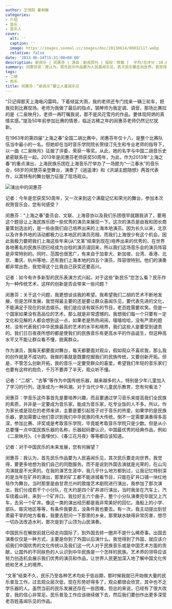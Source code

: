 ```yaml
---
author: 王悦阳 霍俐敏
categories:
- 介绍
- 音乐
- 音乐人
cover:
  alt: ''
  caption: ''
  image: https://images.soomal.cc/images/doc/20130614/00032117.webp
  relative: false
date: '2013-06-14T15:31:00+08:00'
description: 新民乐 | 闵惠芬 | 源自：新民周刊 | 版权：转载 |  平均/总评分：10.00/10
summary: 闵惠芬说：我认为，首先民乐作品要为人民喜闻乐见，其次民乐要走向世界。我觉得，要更多地想为我们自己的同胞服务。而不是说到外国去演就是光荣的，在山沟沟演就是不光荣的。在我的演艺生涯中，我几乎什么地方都到过，让我记忆特别深的是当年在矿井的演出，那里的矿工都不能进城看节目，只能在矿井口铺一块红地毯作为舞台……
tags:
- 二胡
- 民乐
title: 闵惠芬：“新民乐”要让人喜闻乐见
---
```


“只记得那天上海电闪雷鸣，下着倾盆大雨，我的老师还专门找来一辆三轮车，把我拉到比赛现场。老师为我做了最后的指点，钢琴师为我定调、调音，那场比赛拉的是《二泉映月》，老师一再叮嘱我说，那不是风花雪月的作品，要体现阿炳的真情实感。”提及50年前参加比赛的情景，临近古稀之年的闵惠芬老师仍然记忆犹新。

在1963年的第四届“上海之春”全国二胡比赛中，闵惠芬年仅十八，是整个比赛队伍当中最小的一名。但她却在当时音乐学院院长贺绿汀先生和专业老师的指导下，以一曲《二泉映月》征服了评委，荣获一等奖。从此，她的名字与中国二胡音乐史紧密联系在一起。2013年是闵惠芬老师获奖50周年，为此，作为2013年“上海之春”的重点演出，上海民族乐团在上海音乐厅举办了一场题为“一江春水”的音乐会，68岁的闵慧芬亲登舞台，演奏了《逍遥津》和《洪湖主题随想》两首代表作，以其特有的舞台魅力征服了现场观众。

![演出中的闵惠芬](https://images.soomal.cc/images/doc/20130614/00032117.webp)





记者：今年是您获奖50周年，又一次来到这个满载记忆和荣光的舞台，参加本次祝贺音乐会，您有何感受？

闵惠芬：“上海之春”委员会、文联、上海音协以及我们乐团很早就跟我讲了，要用这个题目让上海民族乐团一些优秀的演员来展现一下。这次的演员是由我和团长商量策划选出的，是一些由我们自己培养出来的上海本地演员。因为长久以来，北京以及许多外地的活动都极力让本地区的演员亮相，而我们上海很少有这个机会。因此我极力要把我们上海这些年来(从“文革”结束到现在)培养出来的优秀的、在世界各地著名的民族乐团已经成为台柱的演员请回来，所以我们这场音乐会的演员阵容是非常特别的。同时，范围也很宽广，有来自于加拿大、新加坡、台湾、香港、北京、重庆、杭州等地，还有我们上海本地的四五个演员，阵容很特别。他们的演奏都非常出色，我觉得这个比我自己获奖还要高兴。

记者：如今有许多新型的民乐表演方式兴起，对于这些“新民乐”您怎么看？民乐作为一种传统艺术，这样的创新是否会带来一些问题？

闵惠芬：关于这个问题，我更想谈谈我的希望。我希望我们二胡的艺术不断地发展，但是怎样发展，我觉得最主要的还是要让群众喜闻乐见，要代表先进的文化，不能满足于现在的状态娱乐。我们是应该有娱乐的节目，老百姓需要欢笑。但是一个国家如果没有高品位的艺术，那么就是非常遗憾的。我想我们每一个只要有一定文化和见解的人都会想到这一点，如果老是热热闹闹，嘻嘻哈哈，没有严肃的题材，没有代表我们中华民族最高的艺术的水平和境界，我们这些人是要受到谴责的。我们日日夜夜所想的都是使我们的民族音乐有更高水平的作品诞生，但这种高水平又不能让群众看不懂，脱离群众。

作为演员，我每天都要面对舞台，每天都要面对观众，假如观众不喜欢我，那么我的创作就是不成功的。我做的事就是既要挖掘我们的民族传统，又要创新开拓。但是，不管怎么创新开拓，我的音乐一定要受群众的喜爱。希望我们年轻的音乐家们也要有这样的抱负，千万不要弄了半天，观众听不懂。

记者：“二胡”、“古筝”等作为中国传统乐器，越来越多的人，特别是少年儿童加入了学习的行列，逐渐成为一种风潮。对于当代少年儿童民乐教育，您有何看法？

闵惠芬：学音乐这件事首先是要培养兴趣，而且要通过学习音乐来提高我们全民族的素质，并非是一定要成为音乐家。能成为音乐家，吃专业饭的人不多。所以，作为家长或是现在的老师来讲，主要是要引起孩子对于音乐的热爱。如果学的是民族乐器，更加需要让他们意识到我们中华民族的伟大传统，倒不一定需要演奏得多高深，参加比赛、评奖或是考取音乐学院，毕竟能考取音乐学院只是少数。但是从小总要懂一点中国民族乐器的名称，乐器起码要认识，中国最优秀的经典作品，例如《二泉映月》、《十面埋伏》、《春江花月夜》等等都应该知道。

记者：对于中国民乐的未来发展，您有何展望？

闵惠芬：我认为，首先民乐作品要为人民喜闻乐见，其次民乐要走向世界。我觉得，要更多地想为我们自己的同胞服务。而不是说到外国去演就是光荣的，在山沟沟演就是不光荣的。在我的演艺生涯中，我几乎什么地方都到过，让我记忆特别深的是当年在矿井的演出，那里的矿工都不能进城看节目，只能在矿井口铺一块红地毯作为舞台。当时那里是由甘肃兰州的敦煌艺术剧院进行演出，我参加了那次演出，我们分成若干个小分队，在大约是四个矿井进行演出，当时我坐在汽车上，汽车绕着山转，来到一个矿井口，我拉好五六个曲子，整个小分队演奏完毕就又上汽车，去另一个矿井。像这一类的演出经历都是我非常美好的回忆。渔船上的小学、部队、赈灾地区等等，有条件我要去，没条件我也要去。有一次，我主动提出到甘肃最干旱的地方看看，我要去慰问一下那里的乡亲，那里缺水缺得非常厉害，想尽一切办法改造水利，那次是到了山顶为山民演奏。

中国民乐在解放前就已经走向国际了，到外国去转一圈并不是什么稀奇事。出国去演奏仅仅是一种方式，主要是你到了外国以后演什么。我觉得到了外国，就应该介绍我们中国优秀的文化传统以及我们这一代人对于民族音乐或是中国艺术方面的贡献，让国外的不同肤色的人认识到中华民族是一个怎样的民族。艺术界的领导应该努力创造机会展示我们优秀的演员和作品，让世界人民更加深入地了解中国文化传统和艺术上的境界。

“文革”结束不久，民乐乃至各种艺术均处于低谷期，那时候我就已开始做大量的民乐普及工作。过去观众层次低，现在形势好得多了，观众都很会欣赏，其中也不乏学乐器的人。虽然当前的民乐发展还存在一些困难，但总的来说，已经有了很大改变，我的信心非常足。民乐普及工作应该继续做下去，然后我们要创作出更多深受老百姓喜闻乐见的作品。